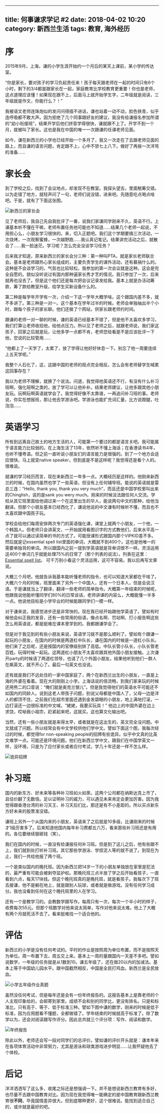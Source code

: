 ----
title: 何事谦求学记 #2
date: 2018-04-02 10:20
category: 新西兰生活
tags:   教育, 海外经历
----

# 序

2015年9月，上海，谦的小学生涯开始约一个月后的某天上课前，某小学的传达室。

“你是家长，要对孩子的学习负起责任来！孩子每天跟老师在一起的时间只有6个小时，剩下的3/4都是跟家长在一起，家庭教育比学校教育更重要！你也是老师，这点道理应该懂！如果现在跟不上，后面马上就开始学生字，二年级就是阅读，三年级就是作文，你能行么？！”

我被语文老师连珠炮似的发问问得插不进话，谦也站着一动不动，脸色铁青，似乎连呼吸都不敢大声。因为拒绝了几个同事跟好友的建议，我没有给谦报名参加所谓的“幼小衔接班”，结果开学后他们拼音学得很快，谦就跟不上了。开学不到一个月，就被叫了家长。这也是我在中国的唯一一次跟谦的任课老师见面。

如今，谦在新西兰的小学也已经开始一个多月了，我又一次走在了去跟老师见面的路上，而且谦的语言问题，肯定跟不上，心中不禁七上八下。做好了再挨一次洋骂的准备……

# 家长会

到了学校之后，找到了会议地点，却发现不在教室。我探头望去，里面觥筹交错。以为走错了地方，就轻声问了一句，老师们说没错，进来吧。先随意吃点喝点啥吧。于是，就有了下面这张图。

![新西兰的家长会](/uploads/he-shi-qian-qiu-xue-ji-2-md.0.png)

见了老师后，我自己先自我批评了一番，说我们家谦同学刚来不久，英语不行。上课基本听不懂在干嘛，老师布置任务他可能也不知道……结果几个老师一起说，不用担心么，小朋友学习很快的。来，切入正题吧。我们这个学期要搞三次活动，一次烧烤，一次观察蜜蜂，一次越野跑……我认真记笔记。结果讲完活动之后，就散会了……我一脸迷茫。学习呢？怎么完全没谈学习任务？

后来我才知道，原来新西兰的家长会分三种：第一种叫PTA，就是家长老师联合会。基本是老师跟热心家长组成的，主要负责学生的课外活动，还有募捐什么的。这种是不会谈学习的，气氛也比较轻松，我参加的第一次会议就是这种。这会是完全自愿的。貌似没听说过有国内那种逼家长秀才艺的情况。我只参加了一次，后来就再也没去了。但是这个他们还是每次把会议记录发给我。基本上就是办活动筹款，筹了款给教室升级，给学生买新设备什么的。

第二种是每学年开学有一次，介绍一下这一学年大概学啥。这个跟国内差不多，就不多讲了。第三种是一对一。这个基本在学年过半的时候。老师会单独抽出半个小时，跟每个孩子的家长聊。他们还做了个网站，供家长跟老师约时间。

跟谦的老师一对一聊的时候，谦的英语已经基本不错了，但是他不太喜欢多学习，我们打算让老师收拾他，给他点压力。所以见了老师之后，就跟老师说，我们家这孩子，回家之后就是玩，让他多学一点都不肯，老师您给看是不是应该批评一下他，您说的比较管用……

“他都上了一天学了，太累了，放了学得让他好好休息一下。别忘了他一周要连续上五天学呢。”

我整个人石化了，这，这跟中国的老师的观点完全相反。怎么会有老师替学生喊累这回事存在？

我以为老师不理解，就换了个说法。问道，我觉得他英语还不行，有没有什么补习班啊，强化班啊之类的，放了学可以让他补补。结果老师建议，让他多跟其他小朋友玩。玩啊玩啊英语就学会了。我觉得好像不太靠谱，一再追问补习班的事。老师说，你实在想报班，那让他去学游泳吧。学游泳也能扩充词汇量，比方说蹬腿，吐泡泡……

# 英语学习

所有到远离自己故土的地方生活的人，可能第一个要过的都是语言关吧。我可能属于语言能力比较弱的。在上海生活了13年，依然听不懂上海话；在香港读书4年，也听不懂粤语。但之前一直听说小朋友们的语言能力是很强的。到了一个地方会适应很快，马上就变native speaker，但到底是不是这样呢？我觉得还是看个人的。很难说。

就谦的学习经历而言，现在来新西兰一年多一点。大概经历是这样的。他刚来新西兰的时候，在国内虽然也学了一些英语，但没有上任何辅导班。能说的英语就是雷总三连：“Hello, thank you, thank you very much”，而且还是中国学校里叫出来的Chinglish，说的是sank you wery much。刚来的时候没法跟任何人交流。学校从其它班里面给他调过来一个在这里出生的华人，能说两句中文的那种，给他当翻译。但那个小朋友基本已经西化了，谦说他说的中文谦有时候听不懂，而且也不太喜欢跟中国孩子玩。

学校会给他们每周安排两次专门的英语强化课，课堂上就两个小朋友，一个他，一个韩国人。但老师只会讲英文，一开始就用看图识字的方式教他们，后来水平高一点了就可以通过读简单的书的方式了。可能授课形式跟国内那个VIPKID差不多。然后就是记essential spell list里面的单词，大概就不到400个。这也是他唯一的需要单独背的单词。所以跟国内之前一提到学英语就是背单词很不一样。灵活运用这400个单词几乎就能处理75%的日常了（那个列表的说法）。列表在这里：[Essential spell list](https://www.plimmerton.school.nz/files/78eebf45941198da/folders/145/Essential_Spelling_Words.pdf)。 可千万别小看这个灵活运用，这可不容易。我以后再写文章说。

大概三个月吧，他就告诉我基本能听懂老师的指令，也可以知道大家都在干啥了。大概六个月的时候，班里面来了另外一个中国人，还有一个日本人，但是会说汉语。于是谦就当上了翻译，翻译一些老师的简单指令。大概第一年结束的时候呢，他跟我说他能听懂同学们80%的日常谈话，老师讲课的内容么，大概能懂一半多一点。他说他目标是小学毕业的时候能跟同学们一模一样。

对于谦来说，我感觉进步还是非常快的。现在我已经开始跟他学英语了。譬如有时候他会纠正我的发音，还有一些常用的俗语，像点名啊、罚站啊、打小报告啊这些怎么用英语说，都是挺难在课本里学到的。我都跟谦学会了。

但是对于我见到的有些小朋友来说，英语学习就不是那么顺利了。譬如有个跟谦一起玩的小朋友，在国内的时候是两道杠中队长，谦在国内的时候是一道杠小队长。他们来了之后呢，还是按国内的官僚级别排了高低。中队长管小队长，小队长管老百姓。玩得时候一起玩。这两道杠小朋友不太喜欢跟其他外国小朋友接触。上次谦开party的时候请了两道杠领导，也请了几个外国小朋友。结果他听到他们一群人在飙英文，就不开心了。最后一句英文也没说。

还有就是我们不远处住的一家中国家庭了，两个在新西兰出生的小朋友，一直是上海的外婆在看着。现在大的刚刚上小学。上海话说的倍流畅，到我们家来玩的时候还用熊二的口音说：“俺们就是奥克兰银儿”。但是我觉得他们的英语水平可能还不如国内的同龄人。说到这老人带孩子问题，别说父母都是中国人了，父母一边是洋人的都顶不住，之前我们在超市里面还遇到金发碧眼的小朋友，地上满地打滚，一边打滚还一边很标准的中文喊，“姥姥，我要买玩具！” 他边上的中国外婆在边上求饶，哎呦我小祖宗，赶紧起来吧，这就买。这也算文化输出吧。

当然，还有一些小朋友就是来得太早，或者就是在这出生的，英文完全没问题。中文就成了问题。所以经常会有中文学校供他们学中文。譬如下面这个图，我每次经过的时候，都觉得for non-speaking people的招牌有些诡异。似乎中文真的比英文难学一点。可能还是环境问题。他们在新西兰学中文，跟我们在中国学英文一样，没环境，只是为了应付家长或者应付考试，学几十年还是一样不怎么样。

![诡异招牌](/uploads/he-shi-qian-qiu-xue-ji-2-md.1.png)

# 补习班

国内的新东方、好未来等各种补习班如火如荼。这两个公司都在纳斯达克上市了，且估价翻了无数倍。足以证明补习的威力，可以遇见未来肯定会更加厉害。因为我觉得跟香港台湾的补习天王、补习天后们比，那还是有不小差距的。所以买点新东方好未来的股票准没错。

谦班上另外一个从国内来的小朋友，英语来了之后就是10多级，比谦刚来的时候才1级厉害多了。后来知道他国内每年补习费都五六万，看来那些补习班还是有用的。各位要继续狠砸钱（笑）。

我们在国内的时候，一直没有给谦报任何补习班。但是到了这儿之后，他有些跟不上，我们就到处打听补习班。其它那些学游泳、学捏泥人等的就不说了。到现在为止，我们一共给他报了两个班。

一个是类似国内的晚托班。因为新西兰把14岁一下的小朋友单独放在家里是犯法的，最严重有可能会被剥夺监护权。那晚托班三点半放了学之后开始看孩子，一直看到六点，每天17块钱。但这个晚托班真的是晚托班，就是看孩子。我每次下了班去接谦，他不是躺在地上，就是跟别人玩球，或者就是做游戏。没有任何学习成分。我也没看到任何在这个晚托班里的人在学习。

还有一个是教学习的。会教数学跟写作。每周只有一次，每次一个半小时的样子，收费每次55元。但那个班数学对他来说太简单，写作对他来说太难。他上了大概有两个月就死活不去了。看来挺难找一个适合他的。


# 评估

新西兰的小学是没有任何考试的。平时的作业是按照周为单位布置，而不是按照天为单位。周一布置下去，周五交上来。基本上一周的量跟国内一天差不多吧。譬如说数学，一年级的任务就是从1数到10。谦五年级了，还在做20以内的加减法。基本上等于中国幼儿园水平。跟中国截然相反，中国是全民打鸡血，新西兰是全民放血。

![小学五年级作业真题](/uploads/he-shi-qian-qiu-xue-ji-2-md.2.png)

虽然没任何考试，但是每年还是会有一份年终报告的。这报告基本上是靠老师的个人主观印象给的，会邮寄到家里。成绩不会和别的同学比，更没有排名。只是和标准比，只有高于、等于、低于标准三种。譬如下图中谦的数学，刚来的时候是低于标准，因为应用题看不懂题，全都做错了。学年结束的时候就高于标准了。除了数学以为，还会对阅读跟写作评分。因此总共就三个评分项：写作、阅读和数学。

![年终报告](/uploads/he-shi-qian-qiu-xue-ji-2-md.0.png)

除此以外，老师还会写一段对同学们的总评价。譬如谦的评价开头就是：谦本年来在各项体育活动中非常努力，尤其是游泳和球类游戏进步明显……让我怀疑他去了个体校。

# 后记

洋洋洒洒写了这么多，收尾之际还是想强调一下。并不是想说新西兰教育有多好，也尽量不去跟中国教育对比。因为现在我觉得唯一能确定的是中国教育跟新西兰教育很**不同**，毕竟国情差异很大。但到底哪种更好，这个很难说。能找到适合自己的，或许就是最好的吧。
